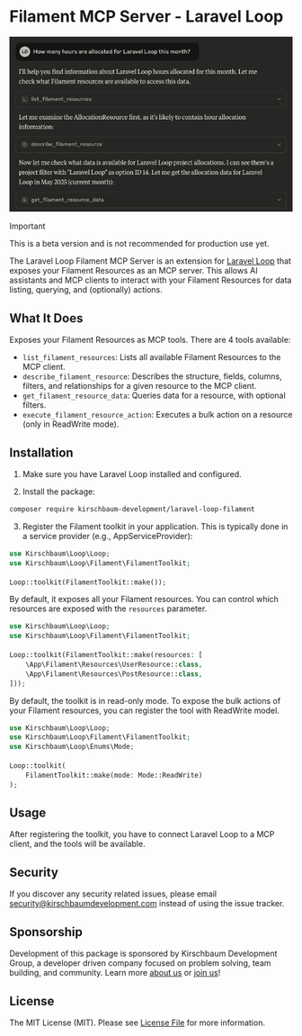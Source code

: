 # Filament MCP Server - Laravel Loop

![](images/claude-desktop.png)

> [!IMPORTANT]
> This is a beta version and is not recommended for production use yet.

The Laravel Loop Filament MCP Server is an extension for [Laravel Loop](https://github.com/kirschbaum-development/laravel-loop) that exposes your Filament Resources as an MCP server. This allows AI assistants and MCP clients to interact with your Filament Resources for data listing, querying, and (optionally) actions.

## What It Does

Exposes your Filament Resources as MCP tools. There are 4 tools available:

- `list_filament_resources`: Lists all available Filament Resources to the MCP client.
- `describe_filament_resource`: Describes the structure, fields, columns, filters, and relationships for a given resource to the MCP client.
- `get_filament_resource_data`: Queries data for a resource, with optional filters.
- `execute_filament_resource_action`: Executes a bulk action on a resource (only in ReadWrite mode).



## Installation

1. Make sure you have Laravel Loop installed and configured.

2. Install the package:

```bash
composer require kirschbaum-development/laravel-loop-filament
```

3. Register the Filament toolkit in your application. This is typically done in a service provider (e.g., AppServiceProvider):

```php
use Kirschbaum\Loop\Loop;
use Kirschbaum\Loop\Filament\FilamentToolkit;

Loop::toolkit(FilamentToolkit::make());
```

By default, it exposes all your Filament resources. You can control which resources are exposed with the `resources` parameter.

```php
use Kirschbaum\Loop\Loop;
use Kirschbaum\Loop\Filament\FilamentToolkit;

Loop::toolkit(FilamentToolkit::make(resources: [
    \App\Filament\Resources\UserResource::class,
    \App\Filament\Resources\PostResource::class,
]));
```

By default, the toolkit is in read-only mode. To expose the bulk actions of your Filament resources, you can register the tool with ReadWrite model.

```php
use Kirschbaum\Loop\Loop;
use Kirschbaum\Loop\Filament\FilamentToolkit;
use Kirschbaum\Loop\Enums\Mode;

Loop::toolkit(
    FilamentToolkit::make(mode: Mode::ReadWrite)
);
```

## Usage

After registering the toolkit, you have to connect Laravel Loop to a MCP client, and the tools will be available.

## Security

If you discover any security related issues, please email security@kirschbaumdevelopment.com instead of using the issue tracker.

## Sponsorship

Development of this package is sponsored by Kirschbaum Development Group, a developer driven company focused on problem solving, team building, and community. Learn more [about us](https://kirschbaumdevelopment.com?utm_source=github) or [join us](https://careers.kirschbaumdevelopment.com?utm_source=github)!

## License

The MIT License (MIT). Please see [License File](LICENSE) for more information.
